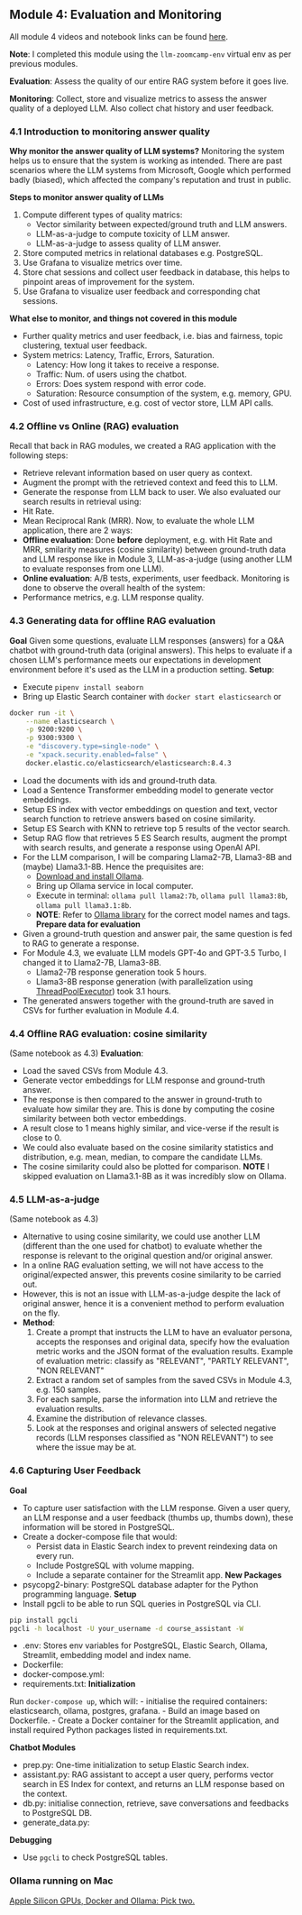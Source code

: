 ## Module 4: Evaluation and Monitoring
All module 4 videos and notebook links can be found [here](https://github.com/DataTalksClub/llm-zoomcamp/blob/main/04-monitoring/README.md).

**Note**: I completed this module using the ```llm-zoomcamp-env``` virtual env as per previous modules.

**Evaluation**: Assess the quality of our entire RAG system before it goes live.

**Monitoring**: Collect, store and visualize metrics to assess the answer quality of a deployed LLM. Also collect chat history and user feedback.

### 4.1 Introduction to monitoring answer quality
**Why monitor the answer quality of LLM systems?** 
Monitoring the system helps us to ensure that the system is working as intended. There are past scenarios where the LLM systems from Microsoft, Google which performed badly (biased), which affected the company's reputation and trust in public.

**Steps to monitor answer quality of LLMs**
1. Compute different types of quality matrics:
    - Vector similarity between expected/ground truth and LLM answers.
    - LLM-as-a-judge to compute toxicity of LLM answer.
    - LLM-as-a-judge to assess quality of LLM answer.
2. Store computed metrics in relational databases e.g. PostgreSQL.
3. Use Grafana to visualize metrics over time.
4. Store chat sessions and collect user feedback in database, this helps to pinpoint areas of improvement for the system.
5. Use Grafana to visualize user feedback and corresponding chat sessions.

**What else to monitor, and things not covered in this module**
- Further quality metrics and user feedback, i.e. bias and fairness, topic clustering, textual user feedback.
- System metrics: Latency, Traffic, Errors, Saturation.
    - Latency: How long it takes to receive a response.
    - Traffic: Num. of users using the chatbot.
    - Errors: Does system respond with error code.
    - Saturation: Resource consumption of the system, e.g. memory, GPU.
- Cost of used infrastructure, e.g. cost of vector store, LLM API calls.

### 4.2 Offline vs Online (RAG) evaluation
Recall that back in RAG modules, we created a RAG application with the following steps:
- Retrieve relevant information based on user query as context.
- Augment the prompt with the retrieved context and feed this to LLM.
- Generate the response from LLM back to user.
We also evaluated our search results in retrieval using:
- Hit Rate.
- Mean Reciprocal Rank (MRR).
Now, to evaluate the whole LLM application, there are 2 ways:
- **Offline evaluation**: Done **before** deployment, e.g. with Hit Rate and MRR, smilarity measures (cosine similarity) between ground-truth data and LLM response like in Module 3, LLM-as-a-judge (using another LLM to evaluate responses from one LLM).
- **Online evaluation**: A/B tests, experiments, user feedback.
Monitoring is done to observe the overall health of the system:
- Performance metrics, e.g. LLM response quality.

### 4.3 Generating data for offline RAG evaluation
**Goal** Given some questions, evaluate LLM responses (answers) for a Q&A chatbot with ground-truth data (original answers). This helps to evaluate if a chosen LLM's performance meets our expectations in development environment before it's used as the LLM in a production setting.
**Setup**:
- Execute ```pipenv install seaborn```
- Bring up Elastic Search container with ```docker start elasticsearch``` or 
```bash
docker run -it \
    --name elasticsearch \
    -p 9200:9200 \
    -p 9300:9300 \
    -e "discovery.type=single-node" \
    -e "xpack.security.enabled=false" \
    docker.elastic.co/elasticsearch/elasticsearch:8.4.3
```
- Load the documents with ids and ground-truth data.
- Load a Sentence Transformer embedding model to generate vector embeddings.
- Setup ES index with vector embeddings on question and text, vector search function to retrieve answers based on cosine similarity.
- Setup ES Search with KNN to retrieve top 5 results of the vector search.
- Setup RAG flow that retrieves 5 ES Search results, augment the prompt with search results, and generate a response using OpenAI API.
- For the LLM comparison, I will be comparing Llama2-7B, Llama3-8B and (maybe) Llama3.1-8B. Hence the prequisites are:
    - [Download and install Ollama](https://ollama.com/download).
    - Bring up Ollama service in local computer.
    - Execute in terminal: ```ollama pull llama2:7b```, ```ollama pull llama3:8b```, ```ollama pull llama3.1:8b```. 
    - **NOTE**: Refer to [Ollama library](https://ollama.com/library) for the correct model names and tags.
**Prepare data for evaluation**
- Given a ground-truth question and answer pair, the same question is fed to RAG to generate a response.
- For Module 4.3, we evaluate LLM models GPT-4o and GPT-3.5 Turbo, I changed it to Llama2-7B, Llama3-8B.
    - Llama2-7B response generation took 5 hours.
    - Llama3-8B response generation (with parallelization using [ThreadPoolExecutor](https://medium.com/@rajputgajanan50/how-to-use-threadpoolexecutor-in-python-3-6819c7896e89)) took 3.1 hours.
- The generated answers together with the ground-truth are saved in CSVs for further evaluation in Module 4.4.

### 4.4 Offline RAG evaluation: cosine similarity
(Same notebook as 4.3)
**Evaluation**:
- Load the saved CSVs from Module 4.3.
- Generate vector embeddings for LLM response and ground-truth answer. 
- The response is then compared to the answer in ground-truth to evaluate how similar they are. This is done by computing the cosine similarity between both vector embeddings. 
- A result close to 1 means highly similar, and vice-verse if the result is close to 0.
- We could also evaluate based on the cosine similarity statistics and distribution, e.g. mean, median, to compare the candidate LLMs. 
- The cosine similarity could also be plotted for comparison. 
**NOTE** I skipped evaluation on Llama3.1-8B as it was incredibly slow on Ollama.

### 4.5 LLM-as-a-judge
(Same notebook as 4.3)
- Alternative to using cosine similarity, we could use another LLM (different than the one used for chatbot) to evaluate whether the response is relevant to the original question and/or original answer.
- In a online RAG evaluation setting, we will not have access to the original/expected answer, this prevents cosine similarity to be carried out.
- However, this is not an issue with LLM-as-a-judge despite the lack of original answer, hence it is a convenient method to perform evaluation on the fly.
- **Method**:
    1. Create a prompt that instructs the LLM to have an evaluator persona, accepts the responses and original data, specify how the evaluation metric works and the JSON format of the evaluation results. Example of evaluation metric: classify as "RELEVANT", "PARTLY RELEVANT", "NON RELEVANT"
    2. Extract a random set of samples from the saved CSVs in Module 4.3, e.g. 150 samples.
    3. For each sample, parse the information into LLM and retrieve the evaluation results.
    4. Examine the distribution of relevance classes.
    5. Look at the responses and original answers of selected negative records (LLM responses classified as "NON RELEVANT") to see where the issue may be at.

### 4.6 Capturing User Feedback
**Goal** 
- To capture user satisfaction with the LLM response. Given a user query, an LLM response and a user feedback (thumbs up, thumbs down), these information will be stored in PostgreSQL.
- Create a docker-compose file that would:
    - Persist data in Elastic Search index to prevent reindexing data on every run.
    - Include PostgreSQL with volume mapping.
    - Include a separate container for the Streamlit app.
**New Packages**
-  psycopg2-binary: PostgreSQL database adapter for the Python programming language.
**Setup**
- Install pgcli to be able to run SQL queries in PostgreSQL via CLI.
```bash
pip install pgcli
pgcli -h localhost -U your_username -d course_assistant -W
```
- .env: Stores env variables for PostgreSQL, Elastic Search, Ollama, Streamlit, embedding model and index name.
- Dockerfile: 
- docker-compose.yml:
- requirements.txt: 
**Initialization**

Run ```docker-compose up```, which will:
    - initialise the required containers: elasticsearch, ollama, postgres, grafana.
    - Build an image based on Dockerfile.
    - Create a Docker container for the Streamlit application, and install required Python packages listed in requirements.txt.

**Chatbot Modules**
- prep.py: One-time initialization to setup Elastic Search index.
- assistant.py: RAG assistant to accept a user query, performs vector search in ES Index for context, and returns an LLM response based on the context.
- db.py: initialise connection, retrieve, save conversations and feedbacks to PostgreSQL DB.
- generate_data.py:

**Debugging**
- Use ```pgcli``` to check PostgreSQL tables.

### Ollama running on Mac
[Apple Silicon GPUs, Docker and Ollama: Pick two.](https://chariotsolutions.com/blog/post/apple-silicon-gpus-docker-and-ollama-pick-two/)

